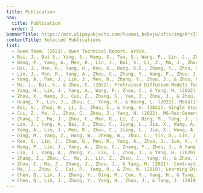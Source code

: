 ```yaml
---
title: Publication
nav:
  title: Publication
  order: 2
bannerTitle: https://mdn.alipayobjects.com/huamei_bvbxju/afts/img/A*r31CSbR3uFUAAAAAAAAAAAAADlHYAQ/original
contentTitle: Selected Publications
list:
  - Qwen Team. (2023). Qwen Technical Report. arXiv.
  - Bai, J., Bai S., Yang, S., Wang, S., Tan, S., Wang, P., Lin, J., Zhou, C. & Zhou., J. (2023). Qwen-VL:A Versatile Vision-Language Model for Understanding, Localization, Text Reading, and Beyond. arXiv.
  - Wang, P., Yang, A., Men, R., Lin, J., Bai, S., Li, Z., Ma, J., Zhou, C., Zhou, J., & Yang, H. (2022). Unifying Architectures, Tasks, and Modalities Through a Simple Sequence-to-Sequence Learning Framework. ICML.
  - Bai, J., Men, R., Yang, H., Ren, X., Dang, K.E., Zhang, Y., Zhou, X., Wang, P., Tan, S., Yang, A., Cui, Z., Han, Y., Bai, S., Ge, W., Ma, J., Lin, J., Zhou, J., & Zhou, C. (2022). OFASys:A Multi-Modal Multi-Task Learning System for Building Generalist Models. arXiv, abs/2212.04408.
  - Lin, J., Men, R., Yang, A., Zhou, C., Zhang, Y., Wang, P., Zhou, J., Tang, J., & Yang, H. (2021). M6:Multi-Modality-to-Multi-Modality Multitask Mega-transformer for Unified Pretraining. KDD.
  - Yang, A., Pan, J., Lin, J., Men, R., Zhang, Y., Zhou, J., & Zhou, C. (2022). Chinese CLIP:Contrastive Vision-Language Pretraining in Chinese. arXiv, abs/2211.01335.
  - Ma, J., Bai, S., & Zhou, C. (2022). Pretrained Diffusion Models for Unified Human Motion Synthesis. arXiv, abs/2212.02837.
  - Yang, H., Lin, J., Yang, A., Wang, P., Zhou, C., & Yang, H. (2022). Prompt Tuning for Generative Multimodal Pretrained Models. arXiv, abs/2208.02532.
  - Zhou, X., Wang, J., Cui, Z., Zhang, S., Yan, Z., Zhou, J., & Zhou, C. (2022). MMSpeech:Multi-modal Multi-task Encoder-Decoder Pre-training for Speech Recognition. arXiv, abs/2212.00500.
  - Huang, Y., Lin, J., Zhou, C., Yang, H., & Huang, L. (2022). Modality Competition:What Makes Joint Training of Multi-modal Network Fail in Deep Learning? (Provably). ICML.
  - Bai, S., Zhou, H., Li, Z., Zhou, C., & Yang, H. (2022). Single Stage Virtual Try-on via Deformable Attention Flows. ECCV.
  - Cui, Z., Ma, J., Zhou, C., Zhou, J., Yang, H. (2022). M6-Rec:Generative Pretrained Language Models are Open-Ended Recommender Systems. arXiv, abs/2205.08084.
  - Zhang, Z., Ma, J., Zhou, C., Men, R., Li, Z., Ding, M., Tang, J., Zhou, J., & Yang, H. (2021). UFC-BERT:Unifying Multi-Modal Controls for Conditional Image Synthesis. NeurIPS.
  - Lin, J., Yang, A., Bai, J., Zhou, C., Jiang, L., Jia, X., Wang, A., Zhang, J., Li, Y., Lin, W., Zhou, J., & Yang, H. (2021). M6-10T:A Sharing-Delinking Paradigm for Efficient Multi-Trillion Parameter Pretraining. arXiv, abs/2110.03888.
  - Yang, A., Lin, J., Men, R., Zhou, C., Jiang, L., Jia, X., Wang, A., Zhang, J., Wang, J., Li, Y., Zhang, D., Lin, W., Lin, Q., Zhou, J., & Yang, H. (2021). M6-T:Exploring sparse expert models and beyond. arXiv, abs/2105.15082.
  - Ding, M., Yang, Z., Hong, W., Zheng, W., Zhou, C., Yin, D., Lin, J., Zou, X., Shao, Z., Yang, H., & Tang, J. (2021). CogView:Mastering Text-to-Image Generation via Transformers. NeurIPS.
  - Ren, S., Lin, J., Zhao, G., Men, R., Yang, A., Zhou, J., Sun, X., & Yang, H. (2021). Learning Relation Alignment for Calibrated Cross-modal Retrieval. ACL-IJCNLP.
  - Wang, P., Lin, J., Yang, A., Zhou, C., Zhang, Y., Zhou, J., & Yang, H. (2021). Sketch and Refine:Towards Faithful and Informative Table-to-Text Generation. Findings of ACL-IJCNLP.
  - Lin, J., Yang, A., Zhang, Y., Liu, J., Zhou, J., & Yang, H. (2020). InterBERT:Vision-and-Language Interaction for Multi-modal Pretraining. arXiv, abs/2003.13198.
  - Zhang, Z., Zhou, C., Ma, J., Lin, Z., Zhou, J., Yang, H., & Zhao, Z. (2021). Learning to Rehearse in Long Sequence Memorization. ICML.
  - Zhou, C., Ma, J., Zhang, J., Zhou, J., & Yang, H. (2021). Contrastive learning for debiased candidate generation in large-scale recommender systems. KDD.
  - Ma, J., Zhou, C., Cui, P., Yang, H., & Zhu, W. (2019). Learning Disentangled Representations for Recommendation. NeurIPS.
  - Chen, Q., Lin, J., Zhang, Y., Ding, M., Cen, Y., Yang, H., & Tang, J. (2019). Towards Knowledge-Based Recommender Dialog System. EMNLP-IJCNLP.
  - Chen, Q., Lin, J., Zhang, Y., Yang, H., Zhou, J., & Tang, J. (2019). Towards Knowledge-Based Personalized Product Description Generation in E-commerce. KDD.
---
```

